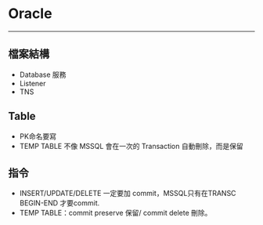 # Oracle

---

## 檔案結構

- Database 服務
- Listener
- TNS

## Table

- PK命名要寫
- TEMP TABLE 不像 MSSQL 會在一次的 Transaction 自動刪除，而是保留

## 指令

- INSERT/UPDATE/DELETE 一定要加 commit，MSSQL只有在TRANSC BEGIN-END 才要commit.
- TEMP TABLE：commit preserve 保留/ commit delete 刪除。